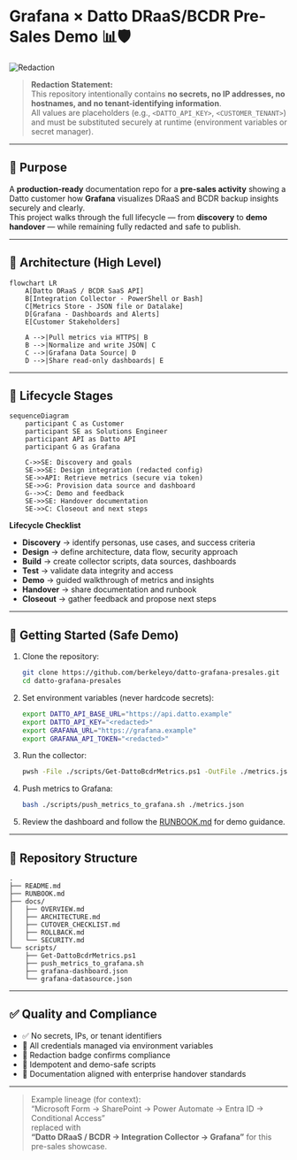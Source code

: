# Grafana × Datto DRaaS/BCDR Pre-Sales Demo 📊🛡️

![Redaction](https://img.shields.io/badge/REDACTED-no%20secrets%2C%20no%20IPs%2C%20no%20tenant%20info-brightgreen?style=for-the-badge)

> **Redaction Statement:**  
> This repository intentionally contains **no secrets, no IP addresses, no hostnames, and no tenant-identifying information**.  
> All values are placeholders (e.g., `<DATTO_API_KEY>`, `<CUSTOMER_TENANT>`) and must be substituted securely at runtime (environment variables or secret manager).

---

## 🎯 Purpose

A **production-ready** documentation repo for a **pre-sales activity** showing a Datto customer how **Grafana** visualizes DRaaS and BCDR backup insights securely and clearly.  
This project walks through the full lifecycle — from **discovery** to **demo handover** — while remaining fully redacted and safe to publish.

---

## 🧱 Architecture (High Level)

```mermaid
flowchart LR
    A[Datto DRaaS / BCDR SaaS API]
    B[Integration Collector - PowerShell or Bash]
    C[Metrics Store - JSON file or Datalake]
    D[Grafana - Dashboards and Alerts]
    E[Customer Stakeholders]

    A -->|Pull metrics via HTTPS| B
    B -->|Normalize and write JSON| C
    C -->|Grafana Data Source| D
    D -->|Share read-only dashboards| E
```

---

## 🔁 Lifecycle Stages

```mermaid
sequenceDiagram
    participant C as Customer
    participant SE as Solutions Engineer
    participant API as Datto API
    participant G as Grafana

    C->>SE: Discovery and goals
    SE->>SE: Design integration (redacted config)
    SE->>API: Retrieve metrics (secure via token)
    SE->>G: Provision data source and dashboard
    G-->>C: Demo and feedback
    SE->>SE: Handover documentation
    SE->>C: Closeout and next steps
```

**Lifecycle Checklist**
- **Discovery** → identify personas, use cases, and success criteria  
- **Design** → define architecture, data flow, security approach  
- **Build** → create collector scripts, data sources, dashboards  
- **Test** → validate data integrity and access  
- **Demo** → guided walkthrough of metrics and insights  
- **Handover** → share documentation and runbook  
- **Closeout** → gather feedback and propose next steps  

---

## 🚀 Getting Started (Safe Demo)

1. Clone the repository:
   ```bash
   git clone https://github.com/berkeleyo/datto-grafana-presales.git
   cd datto-grafana-presales
   ```

2. Set environment variables (never hardcode secrets):
   ```bash
   export DATTO_API_BASE_URL="https://api.datto.example"
   export DATTO_API_KEY="<redacted>"
   export GRAFANA_URL="https://grafana.example"
   export GRAFANA_API_TOKEN="<redacted>"
   ```

3. Run the collector:
   ```bash
   pwsh -File ./scripts/Get-DattoBcdrMetrics.ps1 -OutFile ./metrics.json
   ```

4. Push metrics to Grafana:
   ```bash
   bash ./scripts/push_metrics_to_grafana.sh ./metrics.json
   ```

5. Review the dashboard and follow the [RUNBOOK.md](RUNBOOK.md) for demo guidance.

---

## 📂 Repository Structure

```
.
├── README.md
├── RUNBOOK.md
├── docs/
│   ├── OVERVIEW.md
│   ├── ARCHITECTURE.md
│   ├── CUTOVER_CHECKLIST.md
│   ├── ROLLBACK.md
│   └── SECURITY.md
└── scripts/
    ├── Get-DattoBcdrMetrics.ps1
    ├── push_metrics_to_grafana.sh
    ├── grafana-dashboard.json
    └── grafana-datasource.json
```

---

## ✅ Quality and Compliance

- ✅ No secrets, IPs, or tenant identifiers  
- 🔐 All credentials managed via environment variables  
- 🧩 Redaction badge confirms compliance  
- 🧰 Idempotent and demo-safe scripts  
- 📄 Documentation aligned with enterprise handover standards  

---

> Example lineage (for context):  
> “Microsoft Form → SharePoint → Power Automate → Entra ID → Conditional Access”  
> replaced with  
> **“Datto DRaaS / BCDR → Integration Collector → Grafana”** for this pre-sales showcase.
